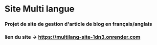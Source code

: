 # Site Multi langue
### Projet de site de gestion d'article de blog en français/anglais
### lien du site -> https://multilang-site-1dn3.onrender.com

